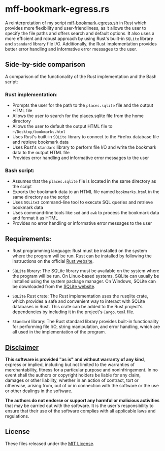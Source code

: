 # mff-bookmark-egress.rs
A reinterpretation of my script [mff-bookmark-egress.sh](https://github.com/apple-fritter/mff-bookmark-egress.sh)
 in Rust which provides more flexibility and user-friendliness, as it allows the user to specify the file paths and offers search and default options. It also uses a more efficient and robust approach by using Rust's built-in `SQLite` library and `standard` library file I/O. Additionally, the Rust implementation provides better error handling and informative error messages to the user.

## Side-by-side comparison
A comparison of the functionality of the Rust implementation and the Bash script:
### Rust implementation:
* Prompts the user for the path to the `places.sqlite` file and the output HTML file
* Allows the user to search for the places.sqlite file from the home directory
* Allows the user to default the output HTML file to `~/Desktop/bookmarks.html`
* Uses Rust's built-in `SQLite` library to connect to the Firefox database file and retrieve bookmark data
* Uses Rust's `standard` library to perform file I/O and write the bookmark data to the output HTML file
* Provides error handling and informative error messages to the user
### Bash script:
* Assumes that the `places.sqlite` file is located in the same directory as the script
* Exports the bookmark data to an HTML file named `bookmarks.html` in the same directory as the script
* Uses `SQLite3` command-line tool to execute SQL queries and retrieve bookmark data
* Uses command-line tools like `sed` and `awk` to process the bookmark data and format it as HTML
* Provides no error handling or informative error messages to the user

## Requirements: 
* Rust programming language: Rust must be installed on the system where the program will be run. Rust can be installed by following the instructions on the official [Rust website](https://www.rust-lang.org/tools/install).

* `SQLite` library: The SQLite library must be available on the system where the program will be run. On Linux-based systems, SQLite can usually be installed using the system package manager. On Windows, SQLite can be downloaded from the [SQLite website](https://www.sqlite.org/download.html).

* `SQLite` Rust crate: The Rust implementation uses the rusqlite crate, which provides a safe and convenient way to interact with SQLite databases in Rust. This crate can be added to the Rust project's dependencies by including it in the project's `Cargo.toml` file.

* `Standard` library: The Rust standard library provides built-in functionality for performing file I/O, string manipulation, and error handling, which are all used in the implementation of the program.

## [Disclaimer](DISCLAIMER)
**This software is provided "as is" and without warranty of any kind**, express or implied, including but not limited to the warranties of merchantability, fitness for a particular purpose and noninfringement. In no event shall the authors or copyright holders be liable for any claim, damages or other liability, whether in an action of contract, tort or otherwise, arising from, out of or in connection with the software or the use or other dealings in the software.

**The authors do not endorse or support any harmful or malicious activities** that may be carried out with the software. It is the user's responsibility to ensure that their use of the software complies with all applicable laws and regulations.

## License

These files released under the [MIT License](LICENSE).
